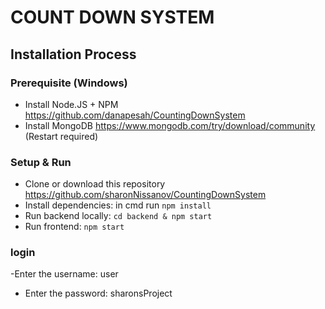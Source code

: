 # COUNT DOWN SYSTEM

## Installation Process

### Prerequisite (Windows)
 - Install Node.JS + NPM https://github.com/danapesah/CountingDownSystem
 - Install MongoDB https://www.mongodb.com/try/download/community (Restart required)
   
### Setup & Run
- Clone or download this repository https://github.com/sharonNissanov/CountingDownSystem
- Install dependencies: in cmd run ```npm install```
- Run backend locally: ```cd backend & npm start```
- Run frontend: ```npm start```

###  login 
-Enter the username: user
- Enter the password: sharonsProject

